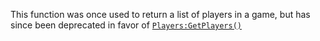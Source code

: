 This function was once used to return a list of players in a game, but has
since been deprecated in favor of [`Players:GetPlayers()`](https://create.roblox.com/docs/reference/engine/classes/Players#GetPlayers)
